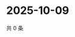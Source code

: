 # 2025-10-09

共 0 条

<!-- BEGIN ZHIHUVIDEO -->
<!-- 最后更新时间 Thu Oct 09 2025 19:09:55 GMT+0800 (China Standard Time) -->

<!-- END ZHIHUVIDEO -->
